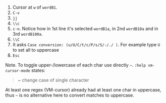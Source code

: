 1. Cursor at `w` of `wordB1`.
2. `C-v`
3. `jj`
4. `\\c`
5. `c-n`. Notice how in 1st line it's selected `wordB1a`, in 2nd `wordB10a` and in 3rd `wordB100a`.
6. `\\C`
7. It asks `Case conversion: (u/U/C/t/c/P/s/S/-/./ )`. For example type `U` to set all to uppercase
8. `Esc`

Note. To toggle upper-/lowercase of each char use directly `~`. `:help vm-cursor-mode` states:

> ~           change case of single character

At least one regex (VM-cursor) already had at least one char in uppercase, thus `~` is no alternative here to convert matches to uppercase.

